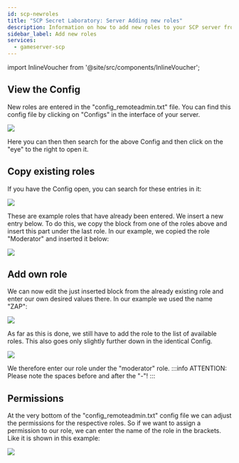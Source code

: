 ```yaml
---
id: scp-newroles
title: "SCP Secret Laboratory: Server Adding new roles"
description: Information on how to add new roles to your SCP server from ZAP-Hosting - ZAP-Hosting.com documentation
sidebar_label: Add new roles
services:
  - gameserver-scp 
---
```


import InlineVoucher from '@site/src/components/InlineVoucher';

<InlineVoucher />

## View the Config
New roles are entered in the "config_remoteadmin.txt" file.
You can find this config file by clicking on "Configs" in the interface of your server.

![](https://screensaver01.zap-hosting.com/index.php/s/7JEE5gLDyF29mZR/preview)

Here you can then then search for the above Config and then click on the "eye" to the right to open it.

## Copy existing roles
If you have the Config open, you can search for these entries in it:

![](https://screensaver01.zap-hosting.com/index.php/s/tDBFmR5g44gxpp5/preview)

These are example roles that have already been entered.
We insert a new entry below.
To do this, we copy the block from one of the roles above and insert this part under the last role.
In our example, we copied the role "Moderator" and inserted it below:

![](https://screensaver01.zap-hosting.com/index.php/s/ELHDZCDcT6WDydJ/preview)

## Add own role
We can now edit the just inserted block from the already existing role and enter our own desired values there.
In our example we used the name "ZAP":

![](https://screensaver01.zap-hosting.com/index.php/s/6gtEmbeBjP5A8zy/preview)

As far as this is done, we still have to add the role to the list of available roles.
This also goes only slightly further down in the identical Config.

![](https://screensaver01.zap-hosting.com/index.php/s/qNNKnwYaYSjy2XK/preview)

We therefore enter our role under the "moderator" role.
:::info
ATTENTION: Please note the spaces before and after the "-"!
:::

## Permissions
At the very bottom of the "config_remoteadmin.txt" config file we can adjust the permissions for the respective roles.
So if we want to assign a permission to our role, we can enter the name of the role in the brackets.
Like it is shown in this example:

![](https://screensaver01.zap-hosting.com/index.php/s/kRSiKjYyWsK2RD3/preview)

